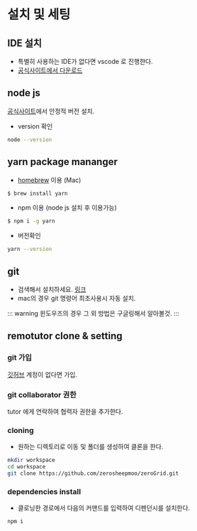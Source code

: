 # 설치 및 세팅

## IDE 설치

- 특별히 사용하는 IDE가 없다면 vscode 로 진행한다.
- [공식사이트에서 다운로드](https://code.visualstudio.com/)

## node js

[공식사이트](https://nodejs.org/ko/)에서 안정적 버전 설치.

- version 확인

```bash
node --version
```

## yarn package mananger

- [homebrew](https://brew.sh/index_ko.html) 이용 (Mac)

```bash
$ brew install yarn
```

- npm 이용 (node js 설치 후 이용가능)

```bash
$ npm i -g yarn
```

- 버전확인

```bash
yarn --version
```

## git

- 검색해서 설치하세요. [링크](https://git-scm.com/downloads)
- mac의 경우 git 명령어 최초사용시 자동 설치.

::: warning 윈도우즈의 경우
그 외 방법은 구글링해서 알아볼것.
:::
## remotutor clone & setting

### git 가입

[깃허브](https://github.com/) 계정이 없다면 가입.

### git collaborator 권한

tutor 에게 연락하여 협력자 권한을 추가한다.

### cloning

- 원하는 디렉토리로 이동 및 폴더를 생성하여 클론을 한다.

```bash
mkdir workspace
cd workspace
git clone https://github.com/zerosheepmoo/zeroGrid.git
```

### dependencies install

- 클로닝한 경로에서 다음의 커맨드를 입력하여 디펜던시를 설치한다.

```bash
npm i
```
